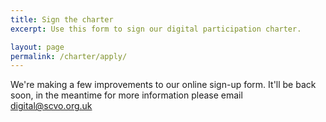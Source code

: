 ```yaml
---
title: Sign the charter
excerpt: Use this form to sign our digital participation charter.

layout: page
permalink: /charter/apply/
---
```


We're making a few improvements to our online sign-up form. It'll be back soon, in the meantime for more information please email [digital@scvo.org.uk](mailto:digital@scvo.org.uk)